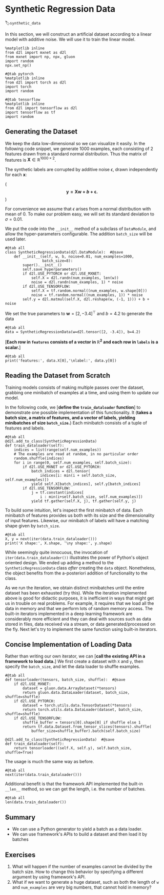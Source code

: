 # Synthetic Regression Data
:label:`synthetic_data`

In this section, we will construct an artificial dataset according to a linear model with additive noise. We will use it to train the linear model.

```{.python .input}
%matplotlib inline
from d2l import mxnet as d2l
from mxnet import np, npx, gluon
import random
npx.set_np()
```

```{.python .input}
#@tab pytorch
%matplotlib inline
from d2l import torch as d2l
import torch
import random
```

```{.python .input}
#@tab tensorflow
%matplotlib inline
from d2l import tensorflow as d2l
import tensorflow as tf
import random
```

## Generating the Dataset

We keep the data low-dimensional so we can visualize it easily.
In the following code snippet, we generate
1000 examples, each consisting of 2 features
drawn from a standard normal distribution.
Thus the matrix of features is
$\mathbf{X}\in \mathbb{R}^{1000 \times 2}$.

The synthetic labels are corrupted by additive noise $\epsilon$, drawn independently for each $\mathbf{x}$:

(**$$\mathbf{y}= \mathbf{X} \mathbf{w} + b + \mathbf\epsilon.$$**)

For convenience we assume that $\epsilon$ arises from a normal distribution with mean of 0.
To make our problem easy, we will set its standard deviation to $\sigma = 0.01$.

We put the code into the `__init__` method of a subclass of `DataModule`, and allow the hyper-parameters configurable. The addition `batch_size` will be used later.

```{.python .input}
#@tab all
class SyntheticRegressionData(d2l.DataModule):  #@save
    def __init__(self, w, b, noise=0.01, num_examples=1000, 
                 batch_size=8):
        super().__init__()
        self.save_hyperparameters()        
        if d2l.USE_PYTORCH or d2l.USE_MXNET:                
            self.X = d2l.randn(num_examples, len(w))
            noise = d2l.randn(num_examples, 1) * noise
        if d2l.USE_TENSORFLOW:
            self.X = tf.random.normal((num_examples, w.shape[0]))
            noise = tf.random.normal((num_examples, 1)) * noise            
        self.y = d2l.matmul(self.X, d2l.reshape(w, (-1, 1))) + b + noise
```

We set the true parameters to 
$\mathbf{w} = [2, -3.4]^\top$ and $b = 4.2$ to generate the data

```{.python .input}
#@tab all
data = SyntheticRegressionData(w=d2l.tensor([2, -3.4]), b=4.2)
```

[**Each row in `features` consists of a vector in $\mathbb{R}^2$ and each row in `labels` is a scalar.**]

```{.python .input}
#@tab all
print('features:', data.X[0],'\nlabel:', data.y[0])
```

## Reading the Dataset from Scratch

Training models consists of
making multiple passes over the dataset,
grabbing one minibatch of examples at a time,
and using them to update our model.

In the following code, we [**define the `train_dataloader` function**] 
to demonstrate one possible implementation of this functionality.
It (**takes a batch size, a matrix of features,
and a vector of labels, yielding minibatches of size `batch_size`.**)
Each minibatch consists of a tuple of features and labels.

```{.python .input}
#@tab all
@d2l.add_to_class(SyntheticRegressionData)
def train_dataloader(self):
    indices = list(range(self.num_examples))
    # The examples are read at random, in no particular order
    random.shuffle(indices)
    for i in range(0, self.num_examples, self.batch_size):
        if d2l.USE_MXNET or d2l.USE_PYTORCH:
            batch_indices = d2l.tensor(
                indices[i: min(i + self.batch_size, self.num_examples)])
            yield self.X[batch_indices], self.y[batch_indices]
        if d2l.USE_TENSORFLOW:
            j = tf.constant(indices[
                i : min(i+self.batch_size, self.num_examples)])
            yield tf.gather(self.X, j), tf.gather(self.y, j)            
```

To build some intuition, let's inspect the first minibatch of
data. Each minibatch of features provides us both with its size and the dimensionality of input features.
Likewise, our minibatch of labels will have a matching shape given by `batch_size`.

```{.python .input}
#@tab all
X, y = next(iter(data.train_dataloader()))
print('X shape:', X.shape, '\ny shape:', y.shape)
```

While seemingly quite innocuous, the invocation of `iter(data.train_dataloader())`
illustrates the power of Python's object oriented design. We ended up adding
a method to the `SyntheticRegressionData` class *after* creating the `data`
object. Nonetheless, the object benefits from the a-posteriori addition of
functionality to the class.

As we run the iteration, we obtain distinct minibatches
until the entire dataset has been exhausted (try this).
While the iteration implemented above is good for didactic purposes,
it is inefficient in ways that might get us in trouble on real problems.
For example, it requires that we load all the data in memory
and that we perform lots of random memory access.
The built-in iterators implemented in a deep learning framework
are considerably more efficient and they can deal
with sources such as data stored in files, data received via a stream, or data
generated/processed on the fly. Next let's try to implement the same function using built-in iterators.

## Concise Implementation of Loading Data

Rather than writing our own iterator,
we can [**call the existing API in a framework to load data.**] We first create a dataset with `X` and `y`, then specify the `batch_size`, and let the data loader to shuffle examples.

```{.python .input}
#@tab all
def tensorloader(tensors, batch_size, shuffle):  #@save
    if d2l.USE_MXNET:
        dataset = gluon.data.ArrayDataset(*tensors)
        return gluon.data.DataLoader(dataset, batch_size, shuffle=shuffle)        
    if d2l.USE_PYTORCH:
        dataset = torch.utils.data.TensorDataset(*tensors)
        return torch.utils.data.DataLoader(dataset, batch_size, shuffle=shuffle)
    if d2l.USE_TENSORFLOW:
        shuffle_buffer = tensors[0].shape[0] if shuffle else 1
        return tf.data.Dataset.from_tensor_slices(tensors).shuffle(
            buffer_size=shuffle_buffer).batch(self.batch_size)        

@d2l.add_to_class(SyntheticRegressionData)  #@save
def train_dataloader(self):
    return tensorloader((self.X, self.y), self.batch_size, shuffle=True)
```

The usage is much the same way as before.

```{.python .input  n=4}
#@tab all
next(iter(data.train_dataloader()))
```

Additional benefit is that the framework API implemented the built-in `__len__` method, so we can get the length, i.e. the number of batches.

```{.python .input}
#@tab all
len(data.train_dataloader())
```

## Summary

- We can use a Python generator to yield a batch as a data loader.
- We can use framework's APIs to build a dataset and then load it by batches

## Exercises

1. What will happen if the number of examples cannot be divided by the batch size. How to change this behavior by specifying a different argument by using framework's API.
2. What if we want to generate a huge dataset, such as both the length of `w` and `num_examples` are very big numbers, that cannot hold in memory?
